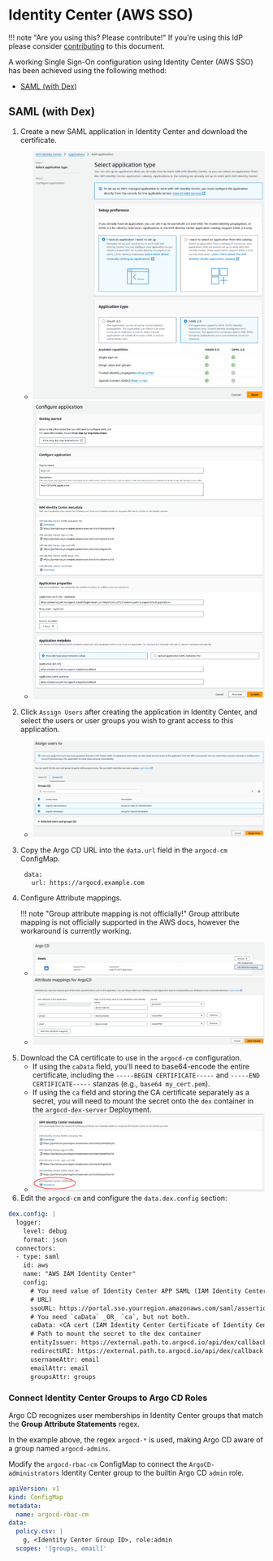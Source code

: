 # Identity Center (AWS SSO)

!!! note "Are you using this? Please contribute!"
    If you're using this IdP please consider [contributing](../../developer-guide/docs-site.md) to this document.

A working Single Sign-On configuration using Identity Center (AWS SSO) has been achieved using the following method:

* [SAML (with Dex)](#saml-with-dex)

## SAML (with Dex)

1. Create a new SAML application in Identity Center and download the certificate.
    * ![Identity Center SAML App 1](../../assets/identity-center-1.png)
    * ![Identity Center SAML App 2](../../assets/identity-center-2.png)
2. Click `Assign Users` after creating the application in Identity Center, and select the users or user groups you wish to grant access to this application.
    * ![Identity Center SAML App 3](../../assets/identity-center-3.png)
3. Copy the Argo CD URL into the `data.url` field in the `argocd-cm` ConfigMap.

        data:
          url: https://argocd.example.com

4. Configure Attribute mappings.

    !!! note "Group attribute mapping is not officially!"
        Group attribute mapping is not officially supported in the AWS docs, however the workaround is currently working.

    * ![Identity Center SAML App 4](../../assets/identity-center-4.png)
    * ![Identity Center SAML App 5](../../assets/identity-center-5.png)

<!-- markdownlint-enable MD046 -->

5. Download the CA certificate to use in the `argocd-cm` configuration.
    * If using the `caData` field, you'll need to base64-encode the entire certificate, including the `-----BEGIN CERTIFICATE-----` and `-----END CERTIFICATE-----` stanzas (e.g., `base64 my_cert.pem`).
    * If using the `ca` field and storing the CA certificate separately as a secret, you will need to mount the secret onto the `dex` container in the `argocd-dex-server` Deployment.
    * ![Identity Center SAML App 6](../../assets/identity-center-6.png)
6. Edit the `argocd-cm` and configure the `data.dex.config` section:

<!-- markdownlint-disable MD046 -->
```yaml
dex.config: |
  logger:
    level: debug
    format: json
  connectors:
  - type: saml
    id: aws
    name: "AWS IAM Identity Center"
    config:
      # You need value of Identity Center APP SAML (IAM Identity Center sign-in
      # URL)
      ssoURL: https://portal.sso.yourregion.amazonaws.com/saml/assertion/id
      # You need `caData` _OR_ `ca`, but not both.
      caData: <CA cert (IAM Identity Center Certificate of Identity Center APP SAML) passed through base64 encoding>
      # Path to mount the secret to the dex container
      entityIssuer: https://external.path.to.argocd.io/api/dex/callback
      redirectURI: https://external.path.to.argocd.io/api/dex/callback
      usernameAttr: email
      emailAttr: email
      groupsAttr: groups
```
<!-- markdownlint-enable MD046 -->

### Connect Identity Center Groups to Argo CD Roles
Argo CD recognizes user memberships in Identity Center groups that match the **Group Attribute Statements** regex. 

 In the example above, the regex `argocd-*` is used, making Argo CD aware of a group named `argocd-admins`.

Modify the `argocd-rbac-cm` ConfigMap to connect the `ArgoCD-administrators` Identity Center group to the builtin Argo CD `admin` role.
<!-- markdownlint-disable MD046 -->
```yaml
apiVersion: v1
kind: ConfigMap
metadata:
  name: argocd-rbac-cm
data:
  policy.csv: |
    g, <Identity Center Group ID>, role:admin
  scopes: '[groups, email]'
```
<!-- markdownlint-enable MD046 -->
